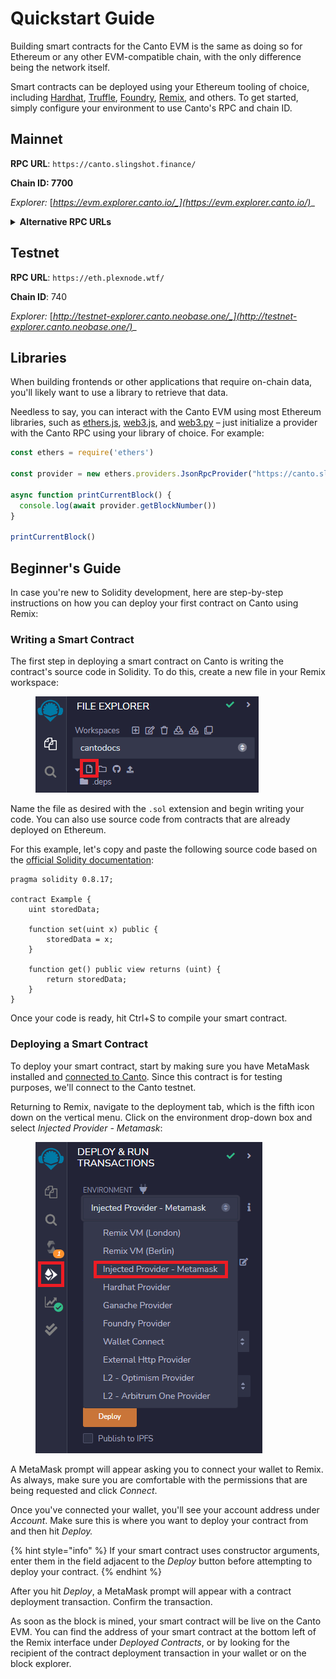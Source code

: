 # Quickstart Guide

Building smart contracts for the Canto EVM is the same as doing so for Ethereum or any other EVM-compatible chain, with the only difference being the network itself.

Smart contracts can be deployed using your Ethereum tooling of choice, including [Hardhat](https://hardhat.org/), [Truffle](https://trufflesuite.com/), [Foundry](https://getfoundry.sh/), [Remix](https://remix.ethereum.org/), and others. To get started, simply configure your environment to use Canto's RPC and chain ID.

## **Mainnet**

**RPC URL**: `https://canto.slingshot.finance/`

**Chain ID: 7700**

_Explorer:_ [_https://evm.explorer.canto.io/_](https://evm.explorer.canto.io/)__

<details>

<summary><strong>Alternative RPC URLs</strong></summary>

* `https://canto.neobase.one/`
* `https://canto.evm.chandrastation.com/`
* `https://jsonrpc.canto.nodestake.top`

</details>

## Testnet

**RPC URL**: `https://eth.plexnode.wtf/`

**Chain ID**: 740

_Explorer:_ [_http://testnet-explorer.canto.neobase.one/_](http://testnet-explorer.canto.neobase.one/)__

## Libraries

When building frontends or other applications that require on-chain data, you'll likely want to use a library to retrieve that data.

Needless to say, you can interact with the Canto EVM using most Ethereum libraries, such as [ethers.js](https://docs.ethers.io/v5/), [web3.js](https://web3js.readthedocs.io/en/v1.8.0/), and [web3.py](https://web3py.readthedocs.io/en/stable/) – just initialize a provider with the Canto RPC using your library of choice. For example:

```javascript
const ethers = require('ethers')

const provider = new ethers.providers.JsonRpcProvider("https://canto.slingshot.finance")

async function printCurrentBlock() {
  console.log(await provider.getBlockNumber())
}

printCurrentBlock()
```

## Beginner's Guide

In case you're new to Solidity development, here are step-by-step instructions on how you can deploy your first contract on Canto using Remix:

### Writing a Smart Contract

The first step in deploying a smart contract on Canto is writing the contract's source code in Solidity. To do this, create a new file in your Remix workspace:

<figure><img src="../.gitbook/assets/image (22).png" alt=""><figcaption></figcaption></figure>

Name the file as desired with the `.sol` extension and begin writing your code. You can also use source code from contracts that are already deployed on Ethereum.

For this example, let's copy and paste the following source code based on the [official Solidity documentation](https://docs.soliditylang.org/en/v0.8.17/introduction-to-smart-contracts.html):

```solidity
pragma solidity 0.8.17;

contract Example {
    uint storedData;
    
    function set(uint x) public {
        storedData = x;
    }
    
    function get() public view returns (uint) {
        return storedData;
    }
}
```

Once your code is ready, hit Ctrl+S to compile your smart contract.

### Deploying a Smart Contract

To deploy your smart contract, start by making sure you have MetaMask installed and [connected to Canto](../user-guides/connecting-to-canto.md). Since this contract is for testing purposes, we'll connect to the Canto testnet.

Returning to Remix, navigate to the deployment tab, which is the fifth icon down on the vertical menu. Click on the environment drop-down box and select _Injected Provider - Metamask_:

<figure><img src="../.gitbook/assets/image (1).png" alt=""><figcaption></figcaption></figure>

A MetaMask prompt will appear asking you to connect your wallet to Remix. As always, make sure you are comfortable with the permissions that are being requested and click _Connect_.

Once you've connected your wallet, you'll see your account address under _Account_. Make sure this is where you want to deploy your contract from and then hit _Deploy._

{% hint style="info" %}
If your smart contract uses constructor arguments, enter them in the field adjacent to the _Deploy_ button before attempting to deploy your contract.
{% endhint %}

After you hit _Deploy_, a MetaMask prompt will appear with a contract deployment transaction. Confirm the transaction.

As soon as the block is mined, your smart contract will be live on the Canto EVM. You can find the address of your smart contract at the bottom left of the Remix interface under _Deployed Contracts_, or by looking for the recipient of the contract deployment transaction in your wallet or on the block explorer.
